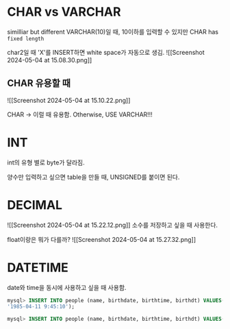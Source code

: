 
# CHAR vs VARCHAR
similliar but different
VARCHAR(10)일 때, 10이하를 입력할 수 있지만
CHAR has `fixed length`

char2일 때 'X'를 INSERT하면 white space가 자동으로 생김.
![[Screenshot 2024-05-04 at 15.08.30.png]]

## CHAR 유용할 때
![[Screenshot 2024-05-04 at 15.10.22.png]]

CHAR -> 이럴 때 유용함.
Otherwise, USE VARCHAR!!!

# INT
int의 유형 별로 byte가 달라짐.

양수만 입력하고 싶으면 table을 만들 때, UNSIGNED를 붙이면 된다.

# DECIMAL
![[Screenshot 2024-05-04 at 15.22.12.png]]
소수를 저장하고 싶을 때 사용한다.

float이랑은 뭐가 다를까?
![[Screenshot 2024-05-04 at 15.27.32.png]]

# DATETIME
date와 time을 동시에 사용하고 싶을 때 사용함.
```sql
mysql> INSERT INTO people (name, birthdate, birthtime, birthdt) VALUES('Lulu', '1985-04-11', '9:45:10',
'1985-04-11 9:45:10');

mysql> INSERT INTO people (name, birthdate, birthtime, birthdt) VALUES('Juan', '2020-08-15', '23:59:00', '2020-08-15 23:59:00');
```
